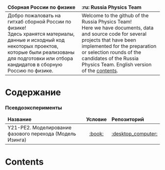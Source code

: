 <table>
	<thead>
		<tr>
			<td><strong>Сборная России по физике</strong></td>
			<td><strong>:ru: Russia Physics Team</strong></td>
		</tr>
	</thead>
	<tbody>
		<tr>
			<td>Добро пожаловать на гитхаб сборной России по физике!<br />Здесь хранятся материалы, данные и исходный код некоторых проектов, которые были реализованы для подготовки или отбора кандидатов в сборную Россию по физике.</td>
			<td>Welcome to the github of the Russia Physics Team!<br />Here we have documents, data and source code for several projects that have been implemented for the preparation or selection rounds of the candidates of the Russia Physics Team. English version of the <a href="#contents_en">contents</a>.</td>
		</tr>
	</tbody>
</table>

# Содержание
### Псевдоэксперименты
<table>
	<thead>
		<tr>
			<td><strong>Название</strong></td>
			<td><strong>Условие</strong></td>
			<td><strong>Репозиторий</strong></td>
		</tr>
	</thead>
	<tbody>
		<tr>
			<td>Y21-PE2. Моделирование фазового перехода (Модель Изинга)</td>
			<td align="center"><a href="https://pho.rs/p/243">:book:</a></td>
			<td align="center"><a href="https://github.com/pho-rs/Y21-PE2.-Ising-Model">:desktop_computer:</a></td>
		</tr>
	</tbody>
</table>

<h1 id="contents_en">Contents</h1>
